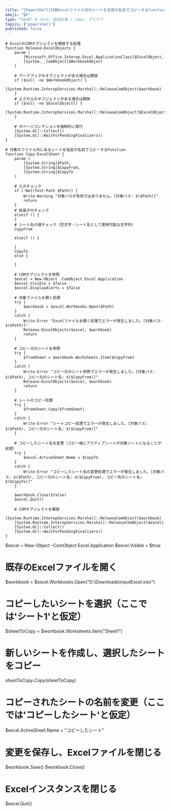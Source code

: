```yaml
---
title: "[PowerShell]対象Excelファイル内のシートを任意の名前でコピーするFunction"
emoji: "😺"
type: "tech" # tech: 技術記事 / idea: アイデア
topics: ["powershell"]
published: false
---
```


```powershell:
# ExcelのCOMオブジェクトを開放する処理
function Release-ExcelObjects {
    param (
        [Microsoft.Office.Interop.Excel.ApplicationClass]$ExcelObject,
        [System.__ComObject]$WorkbookObject
    )

    # ワークブックのオブジェクトがある場合は開放
    if ($null -ne $WorkbookObject) {
        [System.Runtime.InteropServices.Marshal]::ReleaseComObject($workbook)
    }
    # エクセルのオブジェクトがある場合は開放
    if ($null -ne $ExcelObjectl) {
        [System.Runtime.InteropServices.Marshal]::ReleaseComObject($ExcelObject)
    }

    # ガベージコレクションを強制的に実行
    [System.GC]::Collect()
    [System.GC]::WaitForPendingFinalizers()
}

# 対象のファイル内にあるシートを指定の名前でコピーするFunction
function Copy-ExcelSheet {
    param (
        [System.String]$Path,
        [System.String]$CopyFrom,
        [System.String]$CopyTo
    )

    # 入力チェック
    if (-Not(Test-Path $Path)) {
        Write-Warning "対象パスが有効ではありません。[対象パス: $($Path)]"
        return
    }
    # 拡張子のチェック
    elseif () {
    }
    # シート名の値チェック（空文字・シート名として使用可能な文字列）
    CopyFrom

    elseif () {

    }
    CopyTo
    else {

    }

    # COMオブジェクトを参照
    $excel = New-Object -ComObject Excel.Application
    $excel.Visible = $false
    $excel.DisplayAlerts = $false

    # 対象ファイルを開く処理
    try {
        $workbook = $excel.Workbooks.Open($Path)
    }
    catch {
        Write-Error "Excelファイルを開く処理でエラーが発生しました。[対象パス: $($Path)]"
        Release-ExcelObjects($excel, $workbook)
        return
    }
    
    # コピー元のシートを参照
    try {
        $fromSheet = $workbook.Worksheets.Item($CopyFrom)
    }
    catch {
        Write-Error "コピー元のシート参照でエラーが発生しました。[対象パス: $($Path), コピー元のシート名: $($CopyFrom)]"
        Release-ExcelObjects($excel, $workbook)
        return
    }

    # シートのコピー処理
    try {
        $fromSheet.Copy($fromSheet)
    }
    catch {
        Write-Error "シートコピー処理でエラーが発生しました。[対象パス: $($Path), コピー元のシート名: $($CopyFrom)]"
    }

    # コピーしたシート名を変更（コピー後にアクティブシートが対象シートになることが前提）
    try {
        $excel.ActiveSheet.Name = $CopyTo
    }
    catch {
        Write-Error "コピーしたシート名の変更処理でエラーが発生しました。[対象パス: $($Path), コピー元のシート名: $($CopyFrom), コピー先のシート名: $($CopyTo)]"
    }

    $workbook.Close($false)
    $excel.Quit()

    # COMオブジェクトを解放
    [System.Runtime.InteropServices.Marshal]::ReleaseComObject($workbook)
    [System.Runtime.InteropServices.Marshal]::ReleaseComObject($excel)
    [System.GC]::Collect()
    [System.GC]::WaitForPendingFinalizers()
}
```

$excel = New-Object -ComObject Excel.Application
$excel.Visible = $true

# 既存のExcelファイルを開く
$workbook = $excel.Workbooks.Open("D:\Downloads\inputExcel.xlsx")

# コピーしたいシートを選択（ここでは'シート1'と仮定）
$sheetToCopy = $workbook.Worksheets.Item("Sheet1")

# 新しいシートを作成し、選択したシートをコピー
$sheetToCopy.Copy($sheetToCopy)

# コピーされたシートの名前を変更（ここでは'コピーしたシート'と仮定）
$excel.ActiveSheet.Name = "コピーしたシート"

# 変更を保存し、Excelファイルを閉じる
$workbook.Save()
$workbook.Close()

# Excelインスタンスを閉じる
$excel.Quit()

